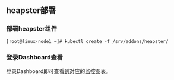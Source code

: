 ## heapster部署

### 部署heapster组件

```
[root@linux-node1 ~]# kubectl create -f /srv/addons/heapster/

```

### 登录Dashboard查看

 登录Dashboard即可查看到对应的监控图表。
